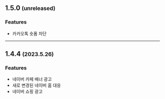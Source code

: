 <!--
## 1.x.x (unreleased)

### Improvements
- 

### Features
- 

### Changes
- 

### Bugfixes
- 

---

-->

## 1.5.0 <small>(unreleased)</small>

### Features
- 카카오톡 숏폼 차단

---

## 1.4.4 <small>(2023.5.26)</small>

### Features
- 네이버 카페 배너 광고
- 새로 변경된 네이버 홈 대응
- 네이버 쇼핑 광고
